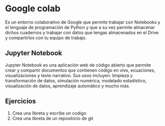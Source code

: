 # Google colab
Es un entorno colaborativo de Google que permite trabajar con Notebooks y el lenguaje de programación de Python y que a su vez permite almacenar dichos cuadernos y trabajar con datos que tengas almacenados en el Drive y compartirlos con tu equipo de trabajo.

## Jupyter Notebook
Jupyter Notebook es una aplicación web de código abierto que permite crear y compartir documentos que contienen código en vivo, ecuaciones, visualizaciones y texto narrativo. Sus usos incluyen: limpieza y transformación de datos, simulación numérica, modelado estadístico, visualización de datos, aprendizaje automático y mucho más.

## Ejercicios
1. Crea una libreta y escribe un codigo 
2. Crea una libreta de un repositorio de git